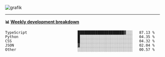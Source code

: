 ![grafik](https://user-images.githubusercontent.com/56089155/187718223-45863e96-4c28-4d4c-b3ca-02bf88aeae4c.png)

<hr />

**📊 [Weekly development breakdown](https://wakatime.com/@Ari24)**

<!--START_SECTION:waka-->

```text
TypeScript                       █████████████████████▓░░░   87.13 %
Python                           █░░░░░░░░░░░░░░░░░░░░░░░░   04.35 %
CSS                              █░░░░░░░░░░░░░░░░░░░░░░░░   04.32 %
JSON                             ▓░░░░░░░░░░░░░░░░░░░░░░░░   02.04 %
Other                            ░░░░░░░░░░░░░░░░░░░░░░░░░   00.57 %
```

<!--END_SECTION:waka-->
